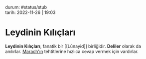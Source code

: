 durum: #status/stub  
tarih: 2022-11-26 | 19:03
# Leydinin Kılıçları
**Leydinin Kılıçları**, fanatik bir [[Lûnayid]] birliğidir. **Deliler** olarak da anılırlar. [Marach'ın](app://obsidian.md/TEMP/Asmodeus) tehtitlerine hızlıca cevap vermek için vardırlar.